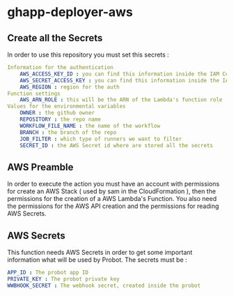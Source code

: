 # ghapp-deployer-aws

## Create all the Secrets

In order to use this repository you must set this secrets :
``` yml
Information for the authentication
    AWS_ACCESS_KEY_ID : you can find this information inside the IAM Configuration 
    AWS_SECRET_ACCESS_KEY : you can find this information inside the IAM Configuration 
    AWS_REGION : region for the auth 
Function settings
    AWS_ARN_ROLE : this will be the ARN of the Lambda's function role  
Values for the environmental variables
    OWNER : the github owner  
    REPOSITORY : the repo name 
    WORKFLOW_FILE_NAME : the name of the workflow 
    BRANCH : the branch of the repo 
    JOB_FILTER : which type of runners we want to filter
    SECRET_ID : the AWS Secret id where are stored all the secrets
```

## AWS Preamble
In order to execute the action you must have an account with permissions for create an AWS Stack ( used by sam in the CloudFormation ), then the permissions for the creation of a AWS Lambda's Function. You also need the permissions for the AWS API creation and the permissions for reading AWS Secrets.


## AWS Secrets 
This function needs AWS Secrets in order to get some important information what will be used by Probot. The secrets must be : 

``` yml
APP_ID : The probot app ID
PRIVATE_KEY : The probot private key
WWBHOOK_SECRET : The webhook secret, created inside the probot 
```
